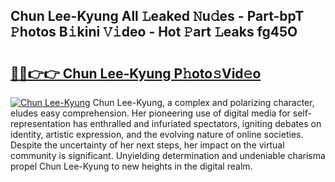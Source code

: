 ## Chun Lee-Kyung All 𝙻eaked 𝙽u𝚍es - Part-bpT 𝙿hotos B𝚒kini 𝚅𝚒deo - Hot 𝙿art 𝙻eaks fg45O

# <h2><a href="http://ld02va.urlbe.top/?page=Chun+Lee-Kyung">🔗🔗👉👉 Chun Lee-Kyung P𝚑oto𝚜Vid𝚎o</a></h2>

[![Chun Lee-Kyung](https://i.imgur.com/eBuTRDB.gif)](http://ld02va.urlbe.top/?page=Chun+Lee-Kyung)
Chun Lee-Kyung, a complex and polarizing character, eludes easy comprehension. Her pioneering use of digital media for self-representation has enthralled and infuriated spectators, igniting debates on identity, artistic expression, and the evolving nature of online societies. Despite the uncertainty of her next steps, her impact on the virtual community is significant. Unyielding determination and undeniable charisma propel Chun Lee-Kyung to new heights in the digital realm.
